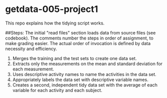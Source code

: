 getdata-005-project1
====================
This repo explains how the tidying script works.

##Steps:
The initial "read files" section loads data from source files (see codebook). The comments number the steps in order of assignment, to make grading easier. The actual order of invocation is defined by data necessity and efficiency.

1. Merges the training and the test sets to create one data set.
2. Extracts only the measurements on the mean and standard deviation for each measurement. 
3. Uses descriptive activity names to name the activities in the data set.
4. Appropriately labels the data set with descriptive variable names.
5. Creates a second, independent tidy data set with the average of each variable for each activity and each subject. 

